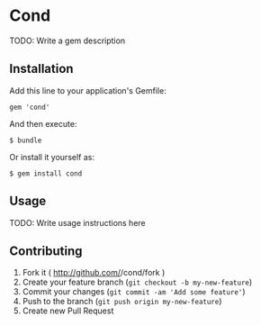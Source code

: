 # Cond

TODO: Write a gem description

## Installation

Add this line to your application's Gemfile:

    gem 'cond'

And then execute:

    $ bundle

Or install it yourself as:

    $ gem install cond

## Usage

TODO: Write usage instructions here

## Contributing

1. Fork it ( http://github.com/<my-github-username>/cond/fork )
2. Create your feature branch (`git checkout -b my-new-feature`)
3. Commit your changes (`git commit -am 'Add some feature'`)
4. Push to the branch (`git push origin my-new-feature`)
5. Create new Pull Request
